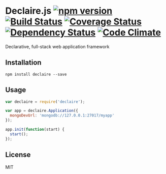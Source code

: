 Declaire.js [![npm version](https://badge.fury.io/js/declaire.svg)](http://badge.fury.io/js/declaire) [![Build Status](https://travis-ci.org/syntheticore/declaire.svg?branch=master)](https://travis-ci.org/syntheticore/declaire) [![Coverage Status](https://coveralls.io/repos/syntheticore/declaire/badge.svg)](https://coveralls.io/r/syntheticore/declaire) [![Dependency Status](https://david-dm.org/syntheticore/declaire.svg)](https://david-dm.org/syntheticore/declaire) [![Code Climate](https://codeclimate.com/github/syntheticore/declaire/badges/gpa.svg)](https://codeclimate.com/github/syntheticore/declaire)
=========

Declarative, full-stack web application framework

## Installation

    npm install declaire --save

## Usage

  ```JavaScript
  var declaire = require('declaire');

  var app = declaire.Application({
    mongoDevUrl: 'mongodb://127.0.0.1:27017/myapp'
  });

  app.init(function(start) {
    start();
  });
  ```

## License

  MIT

